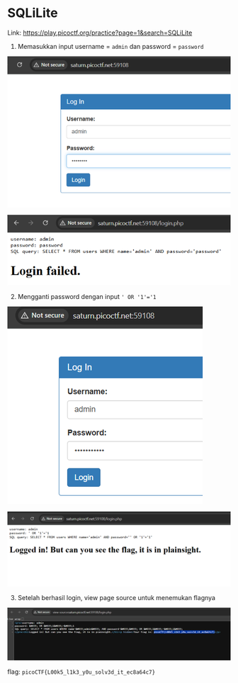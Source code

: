 # SQLiLite

Link: https://play.picoctf.org/practice?page=1&search=SQLiLite

1. Memasukkan input username = `admin` dan password = `password`

![alt text](<img/Screenshot 2025-09-10 225904.png>)

![alt text](<img/Screenshot 2025-09-10 230025.png>)

2. Mengganti password dengan input `' OR '1'='1`

![alt text](<img/Screenshot 2025-09-10 230402.png>)

![alt text](<img/Screenshot 2025-09-10 230300.png>)

3. Setelah berhasil login, view page source untuk menemukan flagnya

![alt text](<img/Screenshot 2025-09-10 230443.png>)

flag: `picoCTF{L00k5_l1k3_y0u_solv3d_it_ec8a64c7}`